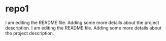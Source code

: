 # repo1
I am editing the README file. Adding some more details about the project description.
I am editing the README file. Adding some more details about the project description.


